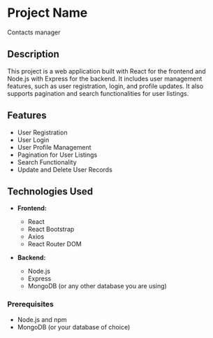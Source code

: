 # Project Name
Contacts manager

## Description

This project is a web application built with React for the frontend and Node.js with Express for the backend. It includes user management features, such as user registration, login, and profile updates. It also supports pagination and search functionalities for user listings.

## Features

- User Registration
- User Login
- User Profile Management
- Pagination for User Listings
- Search Functionality
- Update and Delete User Records

## Technologies Used

- **Frontend:**
  - React
  - React Bootstrap
  - Axios
  - React Router DOM

- **Backend:**
  - Node.js
  - Express
  - MongoDB (or any other database you are using)


### Prerequisites

- Node.js and npm
- MongoDB (or your database of choice)
